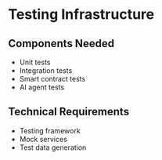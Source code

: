 # Testing Infrastructure

## Components Needed
- Unit tests
- Integration tests
- Smart contract tests
- AI agent tests

## Technical Requirements
- Testing framework
- Mock services
- Test data generation 